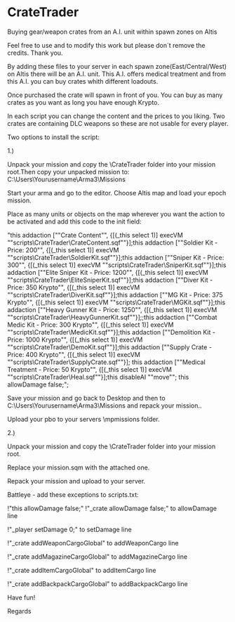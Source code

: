 # CrateTrader
Buying gear/weapon crates from an A.I. unit within spawn zones on Altis





Feel free to use and to modify this work but please don`t remove the credits. Thank you.


By adding these files to your server in each spawn zone(East/Central/West) on Altis there will be an A.I. unit. This A.I. offers medical treatment and from this A.I. you can buy crates whith different loadouts. 

Once purchased the crate will spawn in front of you. You can buy as many crates as you want as long you have enough Krypto.

In each script you can change the content and the prices to you liking. Two crates are containing DLC weapons so these are not usable for every player.


Two options to install the script:

1.)

Unpack your mission and copy the \CrateTrader folder into your mission root.Then copy your unpacked mission to: C:\Users\Yourusername\Arma3\Missions

Start your arma and go to the editor. Choose Altis map and load your epoch mission.

Place as many units or objects on the map wherever you want the action to be activated and add this code to the init field:

"this addaction [""Crate Content"", {[(_this select 1)] execVM ""scripts\CrateTrader\CrateContent.sqf""}];this addaction [""Soldier Kit - Price: 200"", {[(_this select 1)] execVM ""scripts\CrateTrader\SoldierKit.sqf""}];this addaction [""Sniper Kit - Price: 300"", {[(_this select 1)] execVM ""scripts\CrateTrader\SniperKit.sqf""}];this addaction [""Elite Sniper Kit - Price: 1200"", {[(_this select 1)] execVM ""scripts\CrateTrader\EliteSniperKit.sqf""}];this addaction [""Diver Kit - Price: 350 Krypto"", {[(_this select 1)] execVM ""scripts\CrateTrader\DiverKit.sqf""}];this addaction [""MG Kit - Price: 375 Krypto"", {[(_this select 1)] execVM ""scripts\CrateTrader\MGKit.sqf""}];this addaction [""Heavy Gunner Kit - Price: 1250"", {[(_this select 1)] execVM ""scripts\CrateTrader\HeavyGunnerKit.sqf""}];;this addaction [""Combat Medic Kit - Price: 300 Krypto"", {[(_this select 1)] execVM ""scripts\CrateTrader\MedicKit.sqf""}];this addaction [""Demolition Kit - Price: 1000 Krypto"", {[(_this select 1)] execVM ""scripts\CrateTrader\DemoKit.sqf""}];this addaction [""Supply Crate - Price: 400 Krypto"", {[(_this select 1)] execVM ""scripts\CrateTrader\SupplyCrate.sqf""}]; this addaction [""Medical Treatment - Price: 50 Krypto"", {[(_this select 1)] execVM ""scripts\CrateTrader\Heal.sqf""}];this disableAI ""move""; this allowDamage false;";

Save your mission and go back to Desktop and then to C:\Users\Yourusername\Arma3\Missions and repack your mission..

Upload your pbo to your servers \mpmissions folder.



2.)

Unpack your mission and copy the \CrateTrader folder into your mission root.

Replace your mission.sqm with the attached one.

Repack your mission and upload to your server.



Battleye - add these exceptions to scripts.txt: 

!"this allowDamage false;" !"_crate allowDamage false;"  to allowDamage line

!"_player setDamage 0;" to setDamage line
 
!"_crate addWeaponCargoGlobal" to addWeaponCargo line

!"_crate addMagazineCargoGlobal" to addMagazineCargo line

!"_crate addItemCargoGlobal" to addItemCargo line

!"_crate addBackpackCargoGlobal" to addBackpackCargo line


Have fun!

Regards
